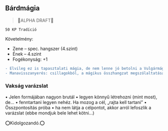 ## Bárdmágia

> 🚧ALPHA DRAFT🚧

```
50 KP Tradíció
```

Követelmény: 
- Zene – spec. hangszer (4.szint)
- Ének – 4.szint
- Fogékonyság: +1

```diff
- Elvileg ez is tapasztalati mágia, de nem lenne jó betolni a Vulgármágia alá...
- Manavisszanyerés: csillagokból, a mágikus összhangzat megszólaltatásával.
```

### Vakság varázslat

• Jelen formájában nagyon brutál
• legyen könnyű létrehozni (mint most), de...
• fenntartani legyen nehéz. Ha mozog a cél, „rajta kell tartani”
• Összpontosítás próba
• ha nem látja a célpontot, akkor arról lefoszlik a varázslat (ebbe mondjuk bele lehet kötni...)


⭕Kidolgozandó.⭕
